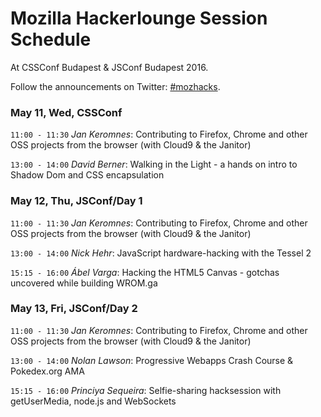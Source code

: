 # Mozilla Hackerlounge Session Schedule

At CSSConf Budapest & JSConf Budapest 2016.

Follow the announcements on Twitter: [#mozhacks](https://twitter.com/hashtag/mozhacks).

### May 11, Wed, CSSConf

`11:00 - 11:30` *Jan Keromnes*:
Contributing to Firefox, Chrome and other OSS projects from the browser (with Cloud9 & the Janitor)

`13:00 - 14:00` *David Berner*:
Walking in the Light - a hands on intro to Shadow Dom and CSS encapsulation


### May 12, Thu, JSConf/Day 1

`11:00 - 11:30` *Jan Keromnes*:
Contributing to Firefox, Chrome and other OSS projects from the browser (with Cloud9 & the Janitor)

`13:00 - 14:00` *Nick Hehr*:
JavaScript hardware-hacking with the Tessel 2

`15:15 - 16:00` *Ábel Varga*:
Hacking the HTML5 Canvas - gotchas uncovered while building WROM.ga 


### May 13, Fri, JSConf/Day 2

`11:00 - 11:30` *Jan Keromnes*:
Contributing to Firefox, Chrome and other OSS projects from the browser (with Cloud9 & the Janitor)

`13:00 - 14:00` *Nolan Lawson*:
Progressive Webapps Crash Course & Pokedex.org AMA

`15:15 - 16:00` *Princiya Sequeira*:
Selfie-sharing hacksession with getUserMedia, node.js and WebSockets
